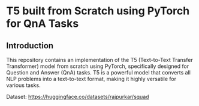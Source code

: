 # T5 built from Scratch using PyTorch for QnA Tasks

## Introduction

This repository contains an implementation of the T5 (Text-to-Text Transfer Transformer) model from scratch using PyTorch, specifically designed for Question and Answer (QnA) tasks. T5 is a powerful model that converts all NLP problems into a text-to-text format, making it highly versatile for various tasks. 

Dataset: https://huggingface.co/datasets/rajpurkar/squad
